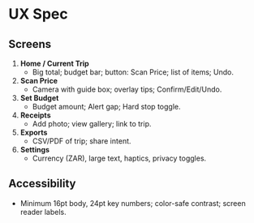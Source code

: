 # UX Spec

## Screens
1. **Home / Current Trip**
   - Big total; budget bar; button: Scan Price; list of items; Undo.
2. **Scan Price**
   - Camera with guide box; overlay tips; Confirm/Edit/Undo.
3. **Set Budget**
   - Budget amount; Alert gap; Hard stop toggle.
4. **Receipts**
   - Add photo; view gallery; link to trip.
5. **Exports**
   - CSV/PDF of trip; share intent.
6. **Settings**
   - Currency (ZAR), large text, haptics, privacy toggles.

## Accessibility
- Minimum 16pt body, 24pt key numbers; color-safe contrast; screen reader labels.
